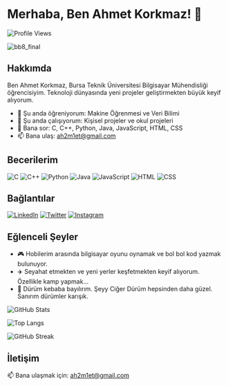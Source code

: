 # Merhaba, Ben Ahmet Korkmaz! 👋

![Profile Views](https://komarev.com/ghpvc/?username=ahmetkorkmaz&color=blue)

![bb8_final](https://github.com/Ah2m1et/Ah2m1et/assets/103003160/5c3a8e2d-4981-4375-bf44-04b525692a3f)


## Hakkımda

Ben Ahmet Korkmaz, Bursa Teknik Üniversitesi Bilgisayar Mühendisliği öğrencisiyim. Teknoloji dünyasında yeni projeler geliştirmekten büyük keyif alıyorum.

- 🌱 Şu anda öğreniyorum: Makine Öğrenmesi ve Veri Bilimi
- 🔭 Şu anda çalışıyorum: Kişisel projeler ve okul projeleri
- 💬 Bana sor: C, C++, Python, Java, JavaScript, HTML, CSS
- 📫 Bana ulaş: [ah2m1et@gmail.com](mailto:ah2m1et@gmail.com)

## Becerilerim

![C](https://img.shields.io/badge/-C-000?&logo=C)
![C++](https://img.shields.io/badge/-C++-000?&logo=C++)
![Python](https://img.shields.io/badge/-Python-000?&logo=Python)
![Java](https://img.shields.io/badge/-Java-000?&logo=Java)
![JavaScript](https://img.shields.io/badge/-JavaScript-000?&logo=JavaScript)
![HTML](https://img.shields.io/badge/-HTML-000?&logo=HTML5)
![CSS](https://img.shields.io/badge/-CSS-000?&logo=CSS3)

## Bağlantılar

[![LinkedIn](https://img.shields.io/badge/LinkedIn-%230077B5.svg?&logo=linkedin&logoColor=white)](https://www.linkedin.com/in/ahmet-korkmaz-59772721b)
[![Twitter](https://img.shields.io/badge/Twitter-%231DA1F2.svg?&logo=twitter&logoColor=white)](https://x.com/ahmetkorkmaz099)
[![Instagram](https://img.shields.io/badge/Instagram-%23E4405F.svg?&logo=instagram&logoColor=white)](https://instagram.com/ahmet_korkmaz.1)

## Eğlenceli Şeyler

- 🎮 Hobilerim arasında bilgisayar oyunu oynamak ve bol bol kod yazmak bulunuyor.
- ✈️ Seyahat etmekten ve yeni yerler keşfetmekten keyif alıyorum. Özellikle kamp yapmak...
- 🌯 Dürüm kebaba bayılırım. Şeyy Ciğer Dürüm hepsinden daha güzel. Sanırım dürümler karışık. 

![GitHub Stats](https://github-readme-stats.vercel.app/api?username=ahmetkorkmaz&show_icons=true&theme=radical)

![Top Langs](https://github-readme-stats.vercel.app/api/top-langs/?username=ahmetkorkmaz&layout=compact&theme=radical)

![GitHub Streak](https://github-readme-streak-stats.herokuapp.com/?user=ahmetkorkmaz&theme=radical)

## İletişim

📫 Bana ulaşmak için: [ah2m1et@gmail.com](mailto:ah2m1et@gmail.com)
